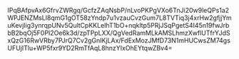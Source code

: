 IPqBAfpvAx6GfrvZWRgq/GcfzZAqNsbP/nLvoPKPgVXo6TnJi20w9leQPs1a2WPJENZMsLI8qmG1gOT58zYndp7u1vzauCvzGum7L8TVTiq3j4xrHw2gfjjYmuKevjIig3ynrqpUNv5QultCpKKLeIhT1bO+nqkltp5PRjJSqPgetS4I45n19fwJrbbB2bqOj5F0PI2Oe6k3d/zpTPpLXX/QgVedRamMLkAMSLhmzXwflUTfrYJdSxQzG16RwVRby7PJrQ7Cv2gGnIKjLAx/FdExMozJMfD73N1mHUCwsZM74gsUFUjITlu+WP5fxr9YD2RmTfAqL8hnzYIxOhEYtqwZBv4=
